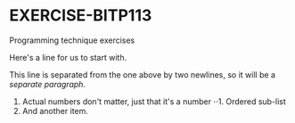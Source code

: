 # EXERCISE-BITP113
Programming technique exercises

Here's a line for us to start with.

This line is separated from the one above by two newlines, so it will be a *separate paragraph*.

1. Actual numbers don't matter, just that it's a number
⋅⋅1. Ordered sub-list
4. And another item.



